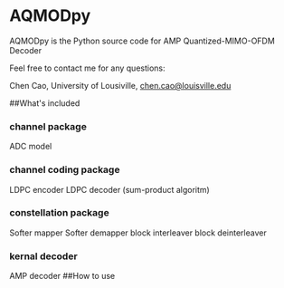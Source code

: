 # AQMODpy
AQMODpy is the Python source code for AMP Quantized-MIMO-OFDM Decoder

Feel free to contact me for any questions:

Chen Cao, University of Lousiville, chen.cao@louisville.edu


##What's included
### channel package
 ADC model
### channel coding package
 LDPC encoder
 LDPC decoder (sum-product algoritm)
### constellation package
 Softer mapper
 Softer demapper
 block interleaver
 block deinterleaver
### kernal decoder
 AMP decoder
##How to use 

